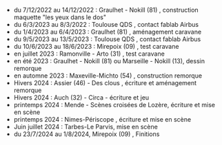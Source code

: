 - du 7/12/2022 au 14/12/2022 : Graulhet - Nokill (81) , construction maquette "les yeux dans le dos"
- du 6/3/2023 au 8/3/2022 : Toulouse QDS , contact fablab Airbus
- du 1/4/2023 au 6/4/2023 : Graulhet (81) , aménagement caravane
- du 9/5/2023 au 13/5/2023 : Toulouse QDS , contact fablab Airbus
- du 10/6/2023 au 18/6/2023 : Mirepoix (09) , test caravane
- en juillet 2023 : Ramonville - Arto (31) , test caravane
- en été 2023 : Graulhet - Nokill (81) ou Marseille - Nokill (13), dessin remorque 
- en automne 2023 : Maxeville-Michto (54) , construction remorque
- Hivers 2024 : Assier (46) - Des clous , écriture et aménagement remorque
- Hivers 2024 : Auch (32) - Circa - écriture et jeu
- printemps 2024 : Mende - Scènes croisées de Lozère, écriture et mise en scène
- printemps 2024 : Nimes-Périscope , écriture et mise en scène
- Juin juillet 2024 : Tarbes-Le Parvis, mise en scène
- du 23/7/2024 au 1/8/2024, Mirepoix (09) , Finitions
